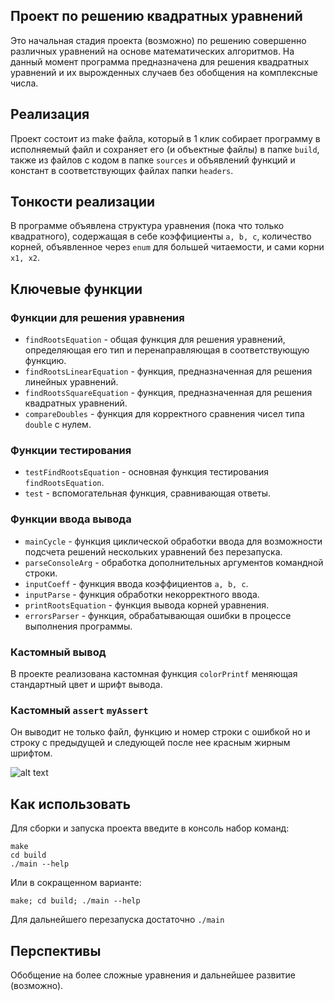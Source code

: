 ## Проект по решению квадратных уравнений

Это начальная стадия проекта (возможно) по решению совершенно различных уравнений на основе математических алгоритмов. На данный момент программа предназначена для решения квадратных уравнений и их вырожденных случаев без обобщения на комплексные числа.

## Реализация

Проект состоит из make файла, который в 1 клик собирает программу в исполняемый файл и сохраняет его (и объектные файлы) в папке `build`, также из файлов с кодом в папке `sources` и объявлений функций и констант в соответствующих файлах папки `headers`.

## Тонкости реализации

В программе объявлена структура уравнения (пока что только квадратного), содержащая в себе коэффициенты `a, b, c`, количество корней, объявленное через `enum` для большей читаемости, и сами корни `x1, x2`.

## Ключевые функции

### Функции для решения уравнения

- `findRootsEquation` - общая функция для решения уравнений, определяющая его тип и перенаправляющая в соответствующую функцию.
- `findRootsLinearEquation` - функция, предназначенная для решения линейных уравнений.
- `findRootsSquareEquation` - функция, предназначенная для решения квадратных уравнений.
- `compareDoubles` - функция для корректного сравнения чисел типа `double` с нулем.

### Функции тестирования

- `testFindRootsEquation` - основная функция тестирования `findRootsEquation`.
- `test` - вспомогательная функция, сравнивающая ответы.

### Функции ввода вывода

- `mainCycle` - функция циклической обработки ввода для возможности подсчета решений нескольких уравнений без перезапуска.
- `parseConsoleArg` - обработка дополнительных аргументов командной строки.
- `inputCoeff` - функция ввода коэффициентов `a, b, c`.
- `inputParse` - функция обработки некорректного ввода.
- `printRootsEquation` - функция вывода корней уравнения.
- `errorsParser` - функция, обрабатывающая ошибки в процессе выполнения программы.

### Кастомный вывод

В проекте реализована кастомная функция `colorPrintf` меняющая стандартный цвет и шрифт вывода.

### Кастомный `assert` `myAssert`

Он выводит не только файл, функцию и номер строки с ошибкой но и строку с предыдущей и следующей после нее красным жирным шрифтом.

![alt text](image.png)

## Как использовать

Для сборки и запуска проекта введите в консоль набор команд:

```
make
cd build
./main --help
```

Или в сокращенном варианте:

``` make; cd build; ./main --help ```

Для дальнейшего перезапуска достаточно ``` ./main ```

## Перспективы

Обобщение на более сложные уравнения и дальнейшее развитие (возможно).
